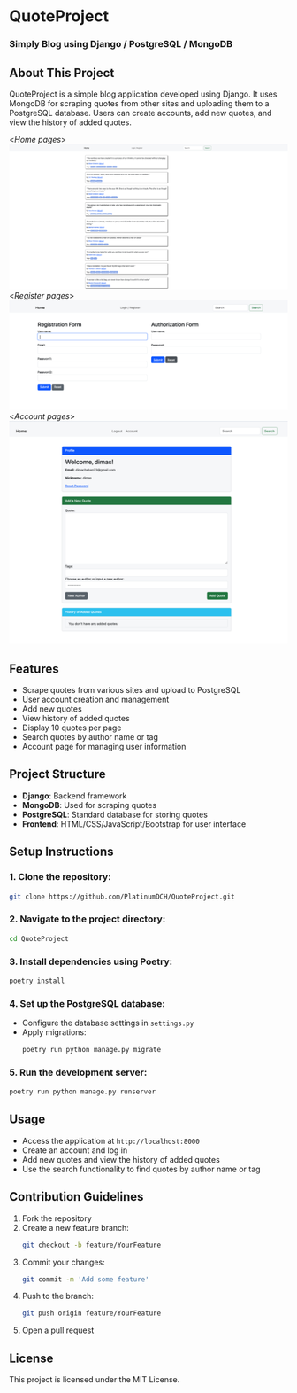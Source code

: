 # QuoteProject

### Simply Blog using Django / PostgreSQL / MongoDB

## About This Project
QuoteProject is a simple blog application developed using Django. It uses MongoDB for scraping quotes from other sites and uploading them to a PostgreSQL database. Users can create accounts, add new quotes, and view the history of added quotes.

<*Home pages*>
![alt text](<static/index.png>)
<*Register pages*>
![alt text](<static/register.png>)
<*Account pages*>
![alt text](<static/account.png>)
## Features
- Scrape quotes from various sites and upload to PostgreSQL
- User account creation and management
- Add new quotes
- View history of added quotes
- Display 10 quotes per page
- Search quotes by author name or tag
- Account page for managing user information

## Project Structure
- **Django**: Backend framework
- **MongoDB**: Used for scraping quotes
- **PostgreSQL**: Standard database for storing quotes
- **Frontend**: HTML/CSS/JavaScript/Bootstrap for user interface

## Setup Instructions

### 1. Clone the repository:
```sh
git clone https://github.com/PlatinumDCH/QuoteProject.git
```

### 2. Navigate to the project directory:
```sh
cd QuoteProject
```

### 3. Install dependencies using Poetry:
```sh
poetry install
```

### 4. Set up the PostgreSQL database:
- Configure the database settings in `settings.py`
- Apply migrations:
  ```sh
  poetry run python manage.py migrate
  ```

### 5. Run the development server:
```sh
poetry run python manage.py runserver
```

## Usage
- Access the application at `http://localhost:8000`
- Create an account and log in
- Add new quotes and view the history of added quotes
- Use the search functionality to find quotes by author name or tag

## Contribution Guidelines
1. Fork the repository
2. Create a new feature branch:
   ```sh
   git checkout -b feature/YourFeature
   ```
3. Commit your changes:
   ```sh
   git commit -m 'Add some feature'
   ```
4. Push to the branch:
   ```sh
   git push origin feature/YourFeature
   ```
5. Open a pull request

## License
This project is licensed under the MIT License.

